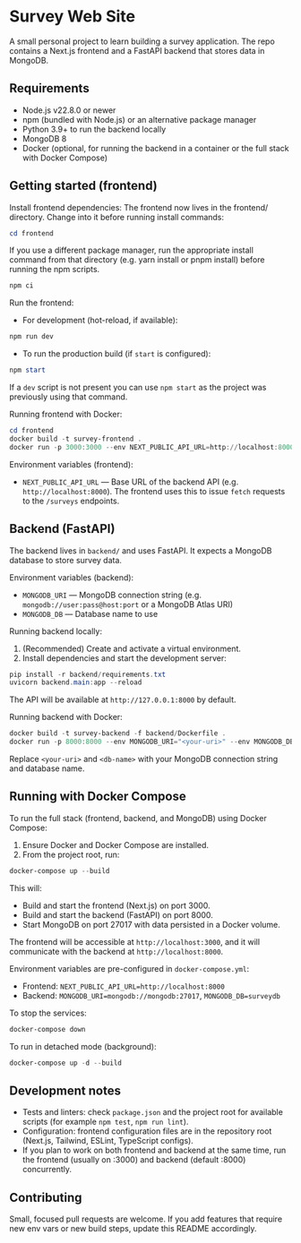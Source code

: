 # Survey Web Site

A small personal project to learn building a survey application. The repo contains a Next.js frontend and a FastAPI backend that stores data in MongoDB.

## Requirements

- Node.js v22.8.0 or newer
- npm (bundled with Node.js) or an alternative package manager
- Python 3.9+ to run the backend locally
- MongoDB 8
- Docker (optional, for running the backend in a container or the full stack with Docker Compose)


## Getting started (frontend)

Install frontend dependencies:
The frontend now lives in the frontend/ directory. Change into it before running install commands:

```powershell
cd frontend
```

If you use a different package manager, run the appropriate install command from that directory (e.g. yarn install or pnpm install) before running the npm scripts.
```powershell
npm ci
```

Run the frontend:

- For development (hot-reload, if available):

```powershell
npm run dev
```

- To run the production build (if `start` is configured):

```powershell
npm start
```

If a `dev` script is not present you can use `npm start` as the project was previously using that command.

Running frontend with Docker:

```powershell
cd frontend
docker build -t survey-frontend .
docker run -p 3000:3000 --env NEXT_PUBLIC_API_URL=http://localhost:8000 survey-frontend
```

Environment variables (frontend):

- `NEXT_PUBLIC_API_URL` — Base URL of the backend API (e.g. `http://localhost:8000`).
  The frontend uses this to issue `fetch` requests to the `/surveys` endpoints.

## Backend (FastAPI)

The backend lives in `backend/` and uses FastAPI. It expects a MongoDB database to store survey data.

Environment variables (backend):

- `MONGODB_URI` — MongoDB connection string (e.g. `mongodb://user:pass@host:port` or a MongoDB Atlas URI)
- `MONGODB_DB` — Database name to use

Running backend locally:

1. (Recommended) Create and activate a virtual environment.
2. Install dependencies and start the development server:

```powershell
pip install -r backend/requirements.txt
uvicorn backend.main:app --reload
```

The API will be available at `http://127.0.0.1:8000` by default.

Running backend with Docker:

```powershell
docker build -t survey-backend -f backend/Dockerfile .
docker run -p 8000:8000 --env MONGODB_URI="<your-uri>" --env MONGODB_DB="<db-name>" survey-backend
```

Replace `<your-uri>` and `<db-name>` with your MongoDB connection string and database name.

## Running with Docker Compose

To run the full stack (frontend, backend, and MongoDB) using Docker Compose:

1. Ensure Docker and Docker Compose are installed.
2. From the project root, run:

```powershell
docker-compose up --build
```

This will:
- Build and start the frontend (Next.js) on port 3000.
- Build and start the backend (FastAPI) on port 8000.
- Start MongoDB on port 27017 with data persisted in a Docker volume.

The frontend will be accessible at `http://localhost:3000`, and it will communicate with the backend at `http://localhost:8000`.

Environment variables are pre-configured in `docker-compose.yml`:
- Frontend: `NEXT_PUBLIC_API_URL=http://localhost:8000`
- Backend: `MONGODB_URI=mongodb://mongodb:27017`, `MONGODB_DB=surveydb`

To stop the services:

```powershell
docker-compose down
```

To run in detached mode (background):

```powershell
docker-compose up -d --build
```

## Development notes

- Tests and linters: check `package.json` and the project root for available scripts (for example `npm test`, `npm run lint`).
- Configuration: frontend configuration files are in the repository root (Next.js, Tailwind, ESLint, TypeScript configs).
- If you plan to work on both frontend and backend at the same time, run the frontend (usually on :3000) and backend (default :8000) concurrently.

## Contributing

Small, focused pull requests are welcome. If you add features that require new env vars or new build steps, update this README accordingly.

